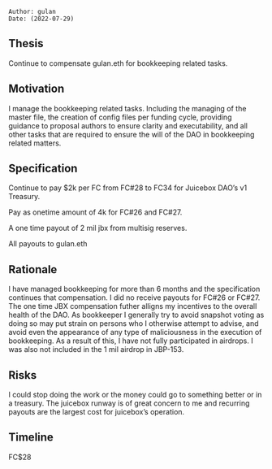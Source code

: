 
```plain text
Author: gulan
Date: (2022-07-29)
```

## Thesis

Continue to compensate gulan.eth for bookkeeping related tasks.

## Motivation

I manage the bookkeeping related tasks. Including the managing of the master file, the creation of config files per funding cycle, providing guidance to proposal authors to ensure clarity and executability, and all other tasks that are required to ensure the will of the DAO in bookkeeping related matters.

## Specification

Continue to pay $2k per FC from FC#28 to FC34 for Juicebox DAO’s v1 Treasury.

Pay as onetime amount of 4k for FC#26 and FC#27.

A one time payout of 2 mil jbx from multisig reserves.

All payouts to gulan.eth

## Rationale

I have managed bookkeeping for more than 6 months and the specification continues that compensation. I did no receive payouts for FC#26 or FC#27. The one time JBX compensation futher alligns my incentives to the overall health of the DAO. As bookkeeper I generally try to avoid snapshot voting as doing so may put strain on persons who I otherwise attempt to advise, and avoid even the appearance of any type of maliciousness in the execution of bookkeeping. As a result of this, I have not fully participated in airdrops. I was also not included in the 1 mil airdrop in JBP-153.

## Risks

I could stop doing the work or the money could go to something better or in a treasury. The juicebox runway is of great concern to me and recurring payouts are the largest cost for juicebox’s operation.

## Timeline

FC$28
